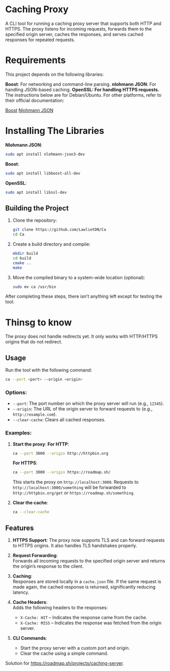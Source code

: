 
# **Caching Proxy**

A CLI tool for running a caching proxy server that supports both HTTP and HTTPS. The proxy listens for incoming requests, forwards them to the specified origin server, caches the responses, and serves cached responses for repeated requests.

# **Requirements**
This project depends on the following libraries:

**Boost**: For networking and command-line parsing.
**nlohmann JSON**: For handling JSON-based caching.
**OpenSSL: For handling HTTPS requests.**
The instructions below are for Debian/Ubuntu. For other platforms, refer to their official documentation:

[Boost](https://www.boost.org/users/download)
[Nlohmann JSON](https://github.com/nlohmann/json)

# **Installing The Libraries**
**Nlohmann JSON**:
```bash
sudo apt install nlohmann-json3-dev
```
**Boost**:
```bash
sudo apt install libboost-all-dev
```
**OpenSSL**:
```bash
sudo apt install libssl-dev
```
## **Building the Project**

1. Clone the repository:
   ```bash
   git clone https://github.com/LawlietDN/Ca
   cd Ca
   ```

2. Create a build directory and compile:
   ```bash
   mkdir build
   cd build
   cmake ..
   make
   ```

3. Move the compiled binary to a system-wide location (optional):
   ```bash
   sudo mv ca /usr/bin
   ```
After completing these steps, there isn't anything left except for testing the tool.

# **Thinsg to know**
The proxy does not handle redirects yet. It only works with HTTP/HTTPS origins that do not redirect.

## **Usage**

Run the tool with the following command:
```bash
ca --port <port> --origin <origin>
```

### **Options**:

- `--port`: The port number on which the proxy server will run (e.g., `12345`).
- `--origin`: The URL of the origin server to forward requests to (e.g., `http://example.com`).
- `--clear-cache`: Clears all cached responses.

### **Examples**:

1. **Start the proxy**:
   **For HTTP**:
   ```bash
   ca --port 3000 --origin http://httpbin.org
   ```
   **For HTTPS**:
   ```bash
   ca --port 3000 --origin https://roadmap.sh/
   ```
   This starts the proxy on `http://localhost:3000`. Requests to `http://localhost:3000/something` will be forwarded to `http://httpbin.org/get` or `https://roadmap.sh/something`.

3. **Clear the cache**:
   ```bash
   ca --clear-cache
   ```



## **Features**
1. **HTTPS Support**:
   The proxy now supports TLS and can forward requests to HTTPS origins.
   It also handles TLS handshakes properly.
1. **Request Forwarding**:  
   Forwards all incoming requests to the specified origin server and returns the origin’s response to the client.

2. **Caching**:  
   Responses are stored locally in a `cache.json` file. If the same request is made again, the cached response is returned, significantly reducing latency.

3. **Cache Headers**:  
   Adds the following headers to the responses:
   - `X-Cache: HIT` – Indicates the response came from the cache.
   - `X-Cache: MISS` – Indicates the response was fetched from the origin server.

4. **CLI Commands**:  
   - Start the proxy server with a custom port and origin.
   - Clear the cache using a simple command.


Solution for https://roadmap.sh/projects/caching-server.
